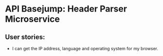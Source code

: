 # API Basejump: Header Parser Microservice

## User stories:
- I can get the IP address, language and operating system for my browser.